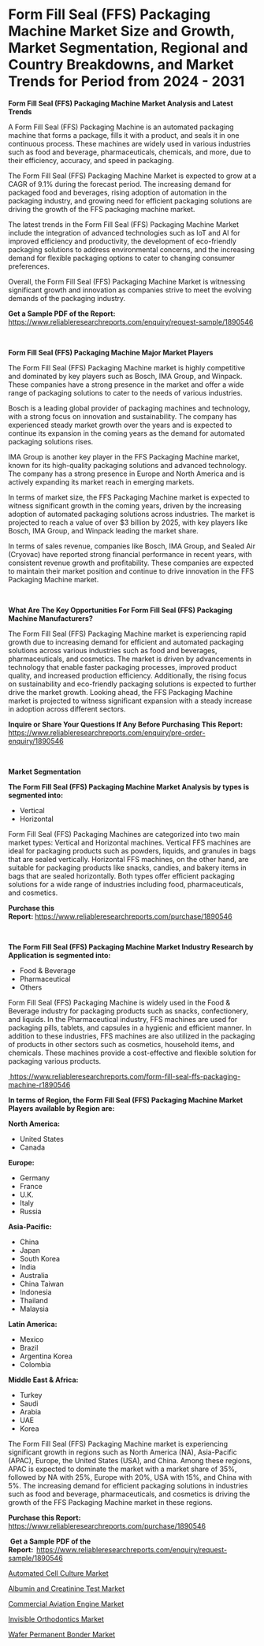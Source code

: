 <p><h1>Form Fill Seal (FFS) Packaging Machine Market Size and Growth, Market Segmentation, Regional and Country Breakdowns, and Market Trends for Period from 2024 -  2031</h1></p><p><strong>Form Fill Seal (FFS) Packaging Machine Market Analysis and Latest Trends</strong></p>
<p><p>A Form Fill Seal (FFS) Packaging Machine is an automated packaging machine that forms a package, fills it with a product, and seals it in one continuous process. These machines are widely used in various industries such as food and beverage, pharmaceuticals, chemicals, and more, due to their efficiency, accuracy, and speed in packaging.</p><p>The Form Fill Seal (FFS) Packaging Machine Market is expected to grow at a CAGR of 9.1% during the forecast period. The increasing demand for packaged food and beverages, rising adoption of automation in the packaging industry, and growing need for efficient packaging solutions are driving the growth of the FFS packaging machine market.</p><p>The latest trends in the Form Fill Seal (FFS) Packaging Machine Market include the integration of advanced technologies such as IoT and AI for improved efficiency and productivity, the development of eco-friendly packaging solutions to address environmental concerns, and the increasing demand for flexible packaging options to cater to changing consumer preferences.</p><p>Overall, the Form Fill Seal (FFS) Packaging Machine Market is witnessing significant growth and innovation as companies strive to meet the evolving demands of the packaging industry.</p></p>
<p><strong>Get a Sample PDF of the Report:&nbsp;</strong> <a href="https://www.reliableresearchreports.com/enquiry/request-sample/1890546">https://www.reliableresearchreports.com/enquiry/request-sample/1890546</a></p>
<p>&nbsp;</p>
<p><strong>Form Fill Seal (FFS) Packaging Machine Major Market Players</strong></p>
<p><p>The Form Fill Seal (FFS) Packaging Machine market is highly competitive and dominated by key players such as Bosch, IMA Group, and Winpack. These companies have a strong presence in the market and offer a wide range of packaging solutions to cater to the needs of various industries.</p><p>Bosch is a leading global provider of packaging machines and technology, with a strong focus on innovation and sustainability. The company has experienced steady market growth over the years and is expected to continue its expansion in the coming years as the demand for automated packaging solutions rises.</p><p>IMA Group is another key player in the FFS Packaging Machine market, known for its high-quality packaging solutions and advanced technology. The company has a strong presence in Europe and North America and is actively expanding its market reach in emerging markets.</p><p>In terms of market size, the FFS Packaging Machine market is expected to witness significant growth in the coming years, driven by the increasing adoption of automated packaging solutions across industries. The market is projected to reach a value of over $3 billion by 2025, with key players like Bosch, IMA Group, and Winpack leading the market share.</p><p>In terms of sales revenue, companies like Bosch, IMA Group, and Sealed Air (Cryovac) have reported strong financial performance in recent years, with consistent revenue growth and profitability. These companies are expected to maintain their market position and continue to drive innovation in the FFS Packaging Machine market.</p></p>
<p>&nbsp;</p>
<p><strong>What Are The Key Opportunities For Form Fill Seal (FFS) Packaging Machine Manufacturers?</strong></p>
<p><p>The Form Fill Seal (FFS) Packaging Machine market is experiencing rapid growth due to increasing demand for efficient and automated packaging solutions across various industries such as food and beverages, pharmaceuticals, and cosmetics. The market is driven by advancements in technology that enable faster packaging processes, improved product quality, and increased production efficiency. Additionally, the rising focus on sustainability and eco-friendly packaging solutions is expected to further drive the market growth. Looking ahead, the FFS Packaging Machine market is projected to witness significant expansion with a steady increase in adoption across different sectors.</p></p>
<p><strong>Inquire or Share Your Questions If Any Before Purchasing This Report:</strong> <a href="https://www.reliableresearchreports.com/enquiry/pre-order-enquiry/1890546">https://www.reliableresearchreports.com/enquiry/pre-order-enquiry/1890546</a></p>
<p>&nbsp;</p>
<p><strong>Market Segmentation</strong></p>
<p><strong>The Form Fill Seal (FFS) Packaging Machine Market Analysis by types is segmented into:</strong></p>
<p><ul><li>Vertical</li><li>Horizontal</li></ul></p>
<p><p>Form Fill Seal (FFS) Packaging Machines are categorized into two main market types: Vertical and Horizontal machines. Vertical FFS machines are ideal for packaging products such as powders, liquids, and granules in bags that are sealed vertically. Horizontal FFS machines, on the other hand, are suitable for packaging products like snacks, candies, and bakery items in bags that are sealed horizontally. Both types offer efficient packaging solutions for a wide range of industries including food, pharmaceuticals, and cosmetics.</p></p>
<p><strong>Purchase this Report:&nbsp;</strong><a href="https://www.reliableresearchreports.com/purchase/1890546">https://www.reliableresearchreports.com/purchase/1890546</a></p>
<p>&nbsp;</p>
<p><strong>The Form Fill Seal (FFS) Packaging Machine Market Industry Research by Application is segmented into:</strong></p>
<p><ul><li>Food & Beverage</li><li>Pharmaceutical</li><li>Others</li></ul></p>
<p><p>Form Fill Seal (FFS) Packaging Machine is widely used in the Food & Beverage industry for packaging products such as snacks, confectionery, and liquids. In the Pharmaceutical industry, FFS machines are used for packaging pills, tablets, and capsules in a hygienic and efficient manner. In addition to these industries, FFS machines are also utilized in the packaging of products in other sectors such as cosmetics, household items, and chemicals. These machines provide a cost-effective and flexible solution for packaging various products.</p></p>
<p><a href="https://www.reliableresearchreports.com/form-fill-seal-ffs-packaging-machine-r1890546">&nbsp;https://www.reliableresearchreports.com/form-fill-seal-ffs-packaging-machine-r1890546</a></p>
<p><strong>In terms of Region, the Form Fill Seal (FFS) Packaging Machine Market Players available by Region are:</strong></p>
<p>
    <p> <strong> North America: </strong>
        <ul>
            <li>United States</li>
            <li>Canada</li>
        </ul>
        </p> 
    <p> <strong> Europe: </strong>
        <ul>
            <li>Germany</li>
            <li>France</li>
            <li>U.K.</li>
            <li>Italy</li>
            <li>Russia</li>
        </ul>
        </p> 
    <p> <strong> Asia-Pacific: </strong>
        <ul>
            <li>China</li>
            <li>Japan</li>
            <li>South Korea</li>
            <li>India</li>
            <li>Australia</li>
            <li>China Taiwan</li>
            <li>Indonesia</li>
            <li>Thailand</li>
            <li>Malaysia</li>
        </ul>
        </p> 
    <p> <strong> Latin America: </strong>
        <ul>
            <li>Mexico</li>
            <li>Brazil</li>
            <li>Argentina Korea</li>
            <li>Colombia</li>
        </ul>
        </p> 
    <p> <strong> Middle East & Africa: </strong>
        <ul>
            <li>Turkey</li>
            <li>Saudi</li>
            <li>Arabia</li>
            <li>UAE</li>
            <li>Korea</li>
        </ul>
    </p>
    </p>
<p><p>The Form Fill Seal (FFS) Packaging Machine market is experiencing significant growth in regions such as North America (NA), Asia-Pacific (APAC), Europe, the United States (USA), and China. Among these regions, APAC is expected to dominate the market with a market share of 35%, followed by NA with 25%, Europe with 20%, USA with 15%, and China with 5%. The increasing demand for efficient packaging solutions in industries such as food and beverage, pharmaceuticals, and cosmetics is driving the growth of the FFS Packaging Machine market in these regions.</p></p>
<p><strong>Purchase this Report: </strong><a href="https://www.reliableresearchreports.com/purchase/1890546">https://www.reliableresearchreports.com/purchase/1890546</a></p>
<p>&nbsp;<strong>Get a Sample PDF of the Report:&nbsp;&nbsp;</strong><a href="https://www.reliableresearchreports.com/enquiry/request-sample/1890546">https://www.reliableresearchreports.com/enquiry/request-sample/1890546</a></p>
<p><strong></strong></p>
<p><p><a href="https://issuu.com/reportprime-2/docs/automated-cell-culture-market-size-2030.pptx">Automated Cell Culture Market</a></p><p><a href="https://www.linkedin.com/pulse/albumin-creatinine-test-market-size-growth-industry-yivoe?trackingId=dpQ%2B2%2BakRaSQBE6hwZJHsQ%3D%3D">Albumin and Creatinine Test Market</a></p><p><a href="https://www.linkedin.com/pulse/commercial-aviation-engine-market-share-new-trends-analysis-its-jkjxe?trackingId=ufBNg6iGT%2BmYFEv89klSIA%3D%3D">Commercial Aviation Engine Market</a></p><p><a href="https://issuu.com/reportprime-2/docs/invisible-orthodontics-market-size-2030.pptx">Invisible Orthodontics Market</a></p><p><a href="https://github.com/bmorecock/Market-Research-Report-List-4/blob/main/wafer-permanent-bonder-market.md">Wafer Permanent Bonder Market</a></p></p>
